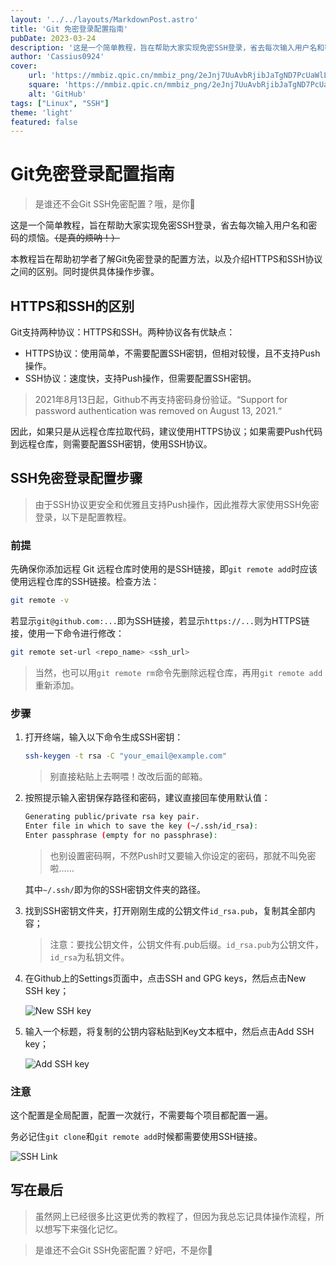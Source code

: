 ```yaml
---
layout: '../../layouts/MarkdownPost.astro'
title: 'Git 免密登录配置指南'
pubDate: 2023-03-24
description: '这是一个简单教程，旨在帮助大家实现免密SSH登录，省去每次输入用户名和密码的烦恼。'
author: 'Cassius0924'
cover:
    url: 'https://mmbiz.qpic.cn/mmbiz_png/2eJnj7UuAvbRjibJaTgND7PcUaWlLEqiaPRptJ4Pp5KkSysySq9wMkA7n45dicYV8TO2aDNeZkqovXMcVAxNapffg/640?wx_fmt=png&wxfrom=5&wx_lazy=1&wx_co=1'
    square: 'https://mmbiz.qpic.cn/mmbiz_png/2eJnj7UuAvbRjibJaTgND7PcUaWlLEqiaPRptJ4Pp5KkSysySq9wMkA7n45dicYV8TO2aDNeZkqovXMcVAxNapffg/640?wx_fmt=png&wxfrom=5&wx_lazy=1&wx_co=1'
    alt: 'GitHub'
tags: ["Linux", "SSH"]
theme: 'light'
featured: false
---
```


# Git免密登录配置指南

> 是谁还不会Git SSH免密配置？哦，是你🤪

这是一个简单教程，旨在帮助大家实现免密SSH登录，省去每次输入用户名和密码的烦恼。~~（是真的烦呐！）~~

本教程旨在帮助初学者了解Git免密登录的配置方法，以及介绍HTTPS和SSH协议之间的区别。同时提供具体操作步骤。

## HTTPS和SSH的区别

Git支持两种协议：HTTPS和SSH。两种协议各有优缺点：

- HTTPS协议：使用简单，不需要配置SSH密钥，但相对较慢，且不支持Push操作。
- SSH协议：速度快，支持Push操作，但需要配置SSH密钥。

> 2021年8月13日起，Github不再支持密码身份验证。“Support for password authentication was removed on August 13, 2021.“

因此，如果只是从远程仓库拉取代码，建议使用HTTPS协议；如果需要Push代码到远程仓库，则需要配置SSH密钥，使用SSH协议。

## SSH免密登录配置步骤

> 由于SSH协议更安全和优雅且支持Push操作，因此推荐大家使用SSH免密登录，以下是配置教程。

### 前提

先确保你添加远程 Git 远程仓库时使用的是SSH链接，即`git remote add`时应该使用远程仓库的SSH链接。检查方法：

```bash
git remote -v
```

若显示`git@github.com:...`即为SSH链接，若显示`https://...`则为HTTPS链接，使用一下命令进行修改：

```bash
git remote set-url <repo_name> <ssh_url>
```

> 当然，也可以用`git remote rm`命令先删除远程仓库，再用`git remote add`重新添加。

### 步骤

1. 打开终端，输入以下命令生成SSH密钥：

   ```bash
   ssh-keygen -t rsa -C "your_email@example.com"
   ```

   > 别直接粘贴上去啊喂！改改后面的邮箱。

2. 按照提示输入密钥保存路径和密码，建议直接回车使用默认值：

   ```bash
   Generating public/private rsa key pair.
   Enter file in which to save the key (~/.ssh/id_rsa): 
   Enter passphrase (empty for no passphrase): 
   ```

   > 也别设置密码啊，不然Push时又要输入你设定的密码，那就不叫免密啦……

   其中`~/.ssh/`即为你的SSH密钥文件夹的路径。

3. 找到SSH密钥文件夹，打开刚刚生成的公钥文件`id_rsa.pub`，复制其全部内容；

   > 注意：要找公钥文件，公钥文件有.pub后缀。`id_rsa.pub`为公钥文件，`id_rsa`为私钥文件。

4. 在Github上的Settings页面中，点击SSH and GPG keys，然后点击New SSH key；

   ![New SSH key](https://s2.loli.net/2023/03/13/tm3CsOKXyxAoMFB.png)

5. 输入一个标题，将复制的公钥内容粘贴到Key文本框中，然后点击Add SSH key；

   ![Add SSH key](https://s2.loli.net/2023/03/13/A78MBsYwzNK9IZd.png)

### 注意

这个配置是全局配置，配置一次就行，不需要每个项目都配置一遍。

务必记住`git clone`和`git remote add`时候都需要使用SSH链接。

![SSH Link](https://s2.loli.net/2023/03/13/JFzNqnj9YtIsK5B.png)

## 写在最后

> 虽然网上已经很多比这更优秀的教程了，但因为我总忘记具体操作流程，所以想写下来强化记忆。

> 是谁还不会Git SSH免密配置？好吧，不是你👀
